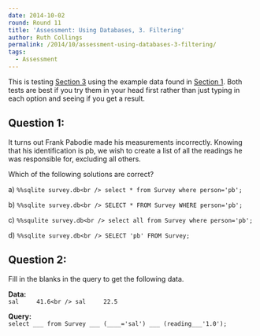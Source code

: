 ```yaml
---
date: 2014-10-02
round: Round 11
title: 'Assessment: Using Databases, 3. Filtering'
author: Ruth Collings
permalink: /2014/10/assessment-using-databases-3-filtering/
tags:
  - Assessment
---
```

This is testing [Section 3][1] using the example data found in [Section 1][2]. Both tests are best if you try them in your head first rather than just typing in each option and seeing if you get a result.

## Question 1:

It turns out Frank Pabodie made his measurements incorrectly. Knowing that his identification is pb, we wish to create a list of all the readings he was responsible for, excluding all others.

Which of the following solutions are correct?

a) `%%sqlite survey.db<br />
select * from Survey where person='pb';`

b) `%%sqlite survey.db<br />
SELECT * FROM Survey WHERE person='pb';`

c) `%%squlite survey.db<br />
select all from Survey where person='pb';`

d) `%%sqlite survey.db<br />
SELECT 'pb' FROM Survey;`

## Question 2:

Fill in the blanks in the query to get the following data.

**Data:**  
`sal     41.6<br />
sal     22.5`

**Query:**  
`select ___ from Survey ___ (____='sal') ___ (reading___'1.0');`

 [1]: http://www.software-carpentry.org/v5/novice/sql/03-filter.html
 [2]: http://www.software-carpentry.org/v5/novice/sql/01-select.html
